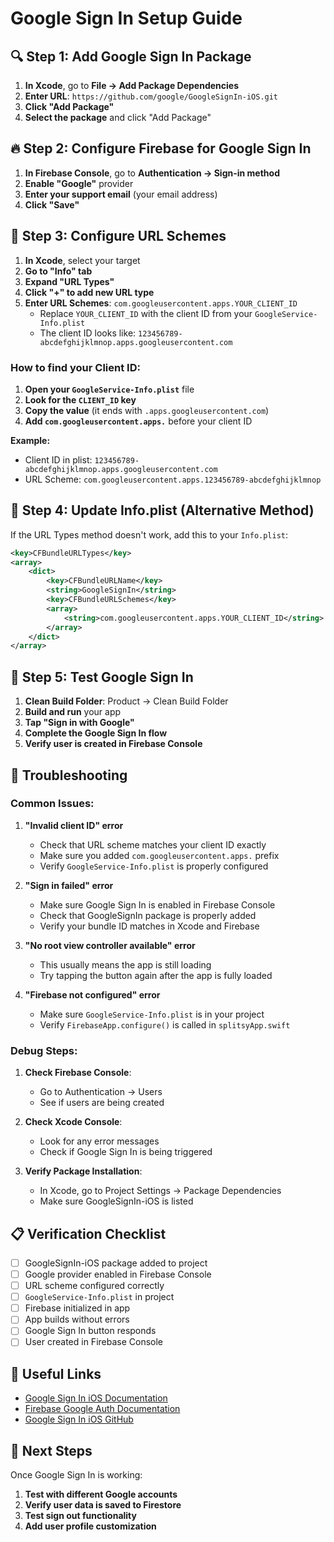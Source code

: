 # Google Sign In Setup Guide

## 🔍 Step 1: Add Google Sign In Package

1. **In Xcode**, go to **File → Add Package Dependencies**
2. **Enter URL**: `https://github.com/google/GoogleSignIn-iOS.git`
3. **Click "Add Package"**
4. **Select the package** and click "Add Package"

## 🔥 Step 2: Configure Firebase for Google Sign In

1. **In Firebase Console**, go to **Authentication → Sign-in method**
2. **Enable "Google"** provider
3. **Enter your support email** (your email address)
4. **Click "Save"**

## 📱 Step 3: Configure URL Schemes

1. **In Xcode**, select your target
2. **Go to "Info" tab**
3. **Expand "URL Types"**
4. **Click "+" to add new URL type**
5. **Enter URL Schemes**: `com.googleusercontent.apps.YOUR_CLIENT_ID`
   - Replace `YOUR_CLIENT_ID` with the client ID from your `GoogleService-Info.plist`
   - The client ID looks like: `123456789-abcdefghijklmnop.apps.googleusercontent.com`

### How to find your Client ID:

1. **Open your `GoogleService-Info.plist`** file
2. **Look for the `CLIENT_ID` key**
3. **Copy the value** (it ends with `.apps.googleusercontent.com`)
4. **Add `com.googleusercontent.apps.`** before your client ID

**Example:**
- Client ID in plist: `123456789-abcdefghijklmnop.apps.googleusercontent.com`
- URL Scheme: `com.googleusercontent.apps.123456789-abcdefghijklmnop`

## 🔧 Step 4: Update Info.plist (Alternative Method)

If the URL Types method doesn't work, add this to your `Info.plist`:

```xml
<key>CFBundleURLTypes</key>
<array>
    <dict>
        <key>CFBundleURLName</key>
        <string>GoogleSignIn</string>
        <key>CFBundleURLSchemes</key>
        <array>
            <string>com.googleusercontent.apps.YOUR_CLIENT_ID</string>
        </array>
    </dict>
</array>
```

## 🚀 Step 5: Test Google Sign In

1. **Clean Build Folder**: Product → Clean Build Folder
2. **Build and run** your app
3. **Tap "Sign in with Google"**
4. **Complete the Google Sign In flow**
5. **Verify user is created in Firebase Console**

## 🔧 Troubleshooting

### Common Issues:

1. **"Invalid client ID" error**
   - Check that URL scheme matches your client ID exactly
   - Make sure you added `com.googleusercontent.apps.` prefix
   - Verify `GoogleService-Info.plist` is properly configured

2. **"Sign in failed" error**
   - Make sure Google Sign In is enabled in Firebase Console
   - Check that GoogleSignIn package is properly added
   - Verify your bundle ID matches in Xcode and Firebase

3. **"No root view controller available" error**
   - This usually means the app is still loading
   - Try tapping the button again after the app is fully loaded

4. **"Firebase not configured" error**
   - Make sure `GoogleService-Info.plist` is in your project
   - Verify `FirebaseApp.configure()` is called in `splitsyApp.swift`

### Debug Steps:

1. **Check Firebase Console**:
   - Go to Authentication → Users
   - See if users are being created

2. **Check Xcode Console**:
   - Look for any error messages
   - Check if Google Sign In is being triggered

3. **Verify Package Installation**:
   - In Xcode, go to Project Settings → Package Dependencies
   - Make sure GoogleSignIn-iOS is listed

## 📋 Verification Checklist

- [ ] GoogleSignIn-iOS package added to project
- [ ] Google provider enabled in Firebase Console
- [ ] URL scheme configured correctly
- [ ] `GoogleService-Info.plist` in project
- [ ] Firebase initialized in app
- [ ] App builds without errors
- [ ] Google Sign In button responds
- [ ] User created in Firebase Console

## 🔗 Useful Links

- [Google Sign In iOS Documentation](https://developers.google.com/identity/sign-in/ios)
- [Firebase Google Auth Documentation](https://firebase.google.com/docs/auth/ios/google-signin)
- [Google Sign In iOS GitHub](https://github.com/google/GoogleSignIn-iOS)

## 🎯 Next Steps

Once Google Sign In is working:
1. **Test with different Google accounts**
2. **Verify user data is saved to Firestore**
3. **Test sign out functionality**
4. **Add user profile customization**

